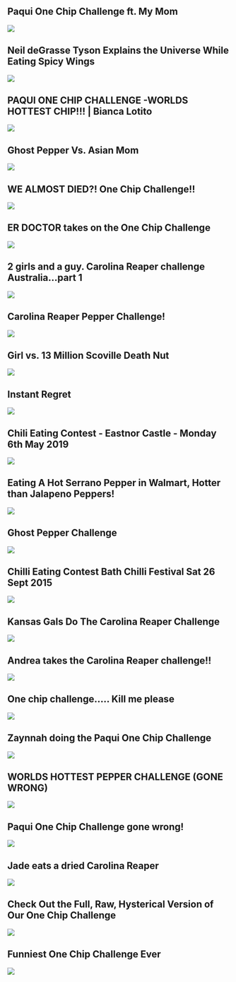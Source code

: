 Paqui One Chip Challenge ft. My Mom
-----------------------------------

[![](/image/yid-CXhAen3DaXw.jpg)](https://www.youtube.com/watch?v=CXhAen3DaXw)

Neil deGrasse Tyson Explains the Universe While Eating Spicy Wings
------------------------------------------------------------------

[![](/image/yid-Da8-QfGemgo.jpg)](https://www.youtube.com/watch?v=Da8-QfGemgo)

PAQUI ONE CHIP CHALLENGE -WORLDS HOTTEST CHIP!!! | Bianca Lotito
----------------------------------------------------------------

[![](/image/yid-asklC50DVhQ.jpg)](https://www.youtube.com/watch?v=asklC50DVhQ)

Ghost Pepper Vs. Asian Mom
--------------------------

[![](/image/yid-s35Z3yCFP3c.jpg)](https://www.youtube.com/watch?v=s35Z3yCFP3c)

WE ALMOST DIED?! One Chip Challenge!!
-------------------------------------

[![](/image/yid-xaBUfOa7ArM.jpg)](https://www.youtube.com/watch?v=xaBUfOa7ArM)

ER DOCTOR takes on the One Chip Challenge
-----------------------------------------

[![](/image/yid-qEkaR6AbJBk.jpg)](https://www.youtube.com/watch?v=qEkaR6AbJBk)

2 girls and a guy. Carolina Reaper challenge Australia...part 1
---------------------------------------------------------------

[![](/image/yid-cD_EFWKGTxk.jpg)](https://www.youtube.com/watch?v=cD_EFWKGTxk)

Carolina Reaper Pepper Challenge!
---------------------------------

[![](/image/yid-5_q9n3mtfL8.jpg)](https://www.youtube.com/watch?v=5_q9n3mtfL8)

Girl vs. 13 Million Scoville Death Nut
--------------------------------------

[![](/image/yid-YSYpmwDnrxo.jpg)](https://www.youtube.com/watch?v=YSYpmwDnrxo)

Instant Regret
--------------

[![](/image/yid-Litny-4g8n4.jpg)](https://www.youtube.com/watch?v=Litny-4g8n4)

Chili Eating Contest - Eastnor Castle - Monday 6th May 2019
-----------------------------------------------------------

[![](/image/yid-L6BXgmgHcfA.jpg)](https://www.youtube.com/watch?v=L6BXgmgHcfA)

Eating A Hot Serrano Pepper in Walmart, Hotter than Jalapeno Peppers!
---------------------------------------------------------------------

[![](/image/yid-DyYl2uZ7Chc.jpg)](https://www.youtube.com/watch?v=DyYl2uZ7Chc)

Ghost Pepper Challenge
----------------------

[![](/image/yid-wdw6VQpDxg4.jpg)](https://www.youtube.com/watch?v=wdw6VQpDxg4)

Chilli Eating Contest Bath Chilli Festival Sat 26 Sept 2015
-----------------------------------------------------------

[![](/image/yid-PbG2RuQsAO4.jpg)](https://www.youtube.com/watch?v=PbG2RuQsAO4)

Kansas Gals Do The Carolina Reaper Challenge
--------------------------------------------

[![](/image/yid-sr8iNDDXx9c.jpg)](https://www.youtube.com/watch?v=sr8iNDDXx9c)

Andrea takes the Carolina Reaper challenge!!
--------------------------------------------

[![](/image/yid-9pNvk7-zkGE.jpg)](https://www.youtube.com/watch?v=9pNvk7-zkGE)

One chip challenge..... Kill me please
--------------------------------------

[![](/image/yid-_SAk_o3602A.jpg)](https://www.youtube.com/watch?v=_SAk_o3602A)

Zaynnah doing the Paqui One Chip Challenge
------------------------------------------

[![](/image/yid-TY_EECbhy3Y.jpg)](https://www.youtube.com/watch?v=TY_EECbhy3Y)

WORLDS HOTTEST PEPPER CHALLENGE (GONE WRONG)
--------------------------------------------

[![](/image/yid-cozHUec4sPc.jpg)](https://www.youtube.com/watch?v=cozHUec4sPc)

Paqui One Chip Challenge gone wrong!
------------------------------------

[![](/image/yid-1KzbknoNwOo.jpg)](https://www.youtube.com/watch?v=1KzbknoNwOo)

Jade eats a dried Carolina Reaper
---------------------------------

[![](/image/yid-fk5eI0nCc9A.jpg)](https://www.youtube.com/watch?v=fk5eI0nCc9A)

Check Out the Full, Raw, Hysterical Version of Our One Chip Challenge
---------------------------------------------------------------------

[![](/image/yid-lEmEw5ltenQ.jpg)](https://www.youtube.com/watch?v=lEmEw5ltenQ)

Funniest One Chip Challenge Ever
--------------------------------

[![](/image/yid-W7a8qyJ5W74.jpg)](https://www.youtube.com/watch?v=W7a8qyJ5W74)